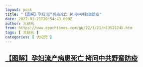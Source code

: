 ```yaml
---
layout: post
title: "【图解】孕妇流产病患死亡 拷问中共野蛮防疫"
date: 2022-01-21T20:54:43.000Z
author: 大纪元
from: https://www.epochtimes.com/gb/22/1/21/n13521245.htm
tags: [ 大纪元 ]
categories: [ 大纪元 ]
---
```

<!--1642798483000-->
[【图解】孕妇流产病患死亡 拷问中共野蛮防疫](https://www.epochtimes.com/gb/22/1/21/n13521245.htm)
------

<div>
<div class="infogram-embed" data-id="_/47Z7rxr4IdNtz0rHdzJX" data-type="interactive" data-title="拷问中共野蛮防疫" data-mid="_/jmVcQ4xkDEWzFaBwuuEt"></div>
</div>
